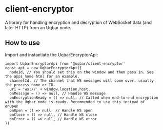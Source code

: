 # client-encryptor

A library for handling encryption and decryption of WebSocket data (and later HTTP) from an Uqbar node.

## How to use

Import and instantiate the UqbarEncryptorApi:

```
import UqbarEncryptorApi from '@uqbar/client-encryptor'
const api = new UqbarEncryptorApi({
  nodeId, // You should set this on the window and then pass in. See the apps_home html for an example.
  channelId, // The channel that WS messages will come over, usually the process name or ID.
  uri = 'ws://' + window.location.host,
  onMessage = () => null, // Handle WS message
  onEncryptionReady = () => null, // Called when end-to-end encryption with the Uqbar node is ready. Recommended to use this instead of onOpen
  onOpen = () => null, // Handle WS open
  onClose = () => null, // Handle WS close
  onError = () => null, // Handle WS error
})
```
